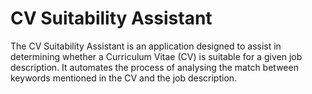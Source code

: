 # CV Suitability Assistant

The CV Suitability Assistant is an application designed to assist in determining whether a Curriculum Vitae (CV) is suitable for a given job description. It automates the process of analysing the match between keywords mentioned in the CV and the job description.
